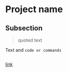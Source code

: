 # Project name

## Subsection

> quoted text

Text and `code or commands`
 
```multi-line code or commands
```

[link](http://www.somelink.com)